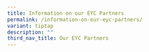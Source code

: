 ```yaml
---
title: Information on our EYC Partners
permalink: /information-on-our-eyc-partners/
variant: tiptap
description: ""
third_nav_title: Our EYC Partners
---
```

<p></p>